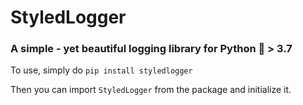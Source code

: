 # StyledLogger

### A simple - yet beautiful logging library for Python 🐍 > 3.7

To use, simply do `pip install styledlogger`

Then you can import `StyledLogger` from the package and initialize it.

